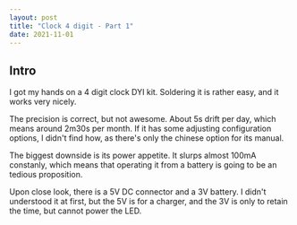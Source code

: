 ```yaml
---
layout: post
title: "Clock 4 digit - Part 1"
date: 2021-11-01
---
```


## Intro

I got my hands on a 4 digit clock DYI kit. Soldering it is rather easy, and it
works very nicely.

The precision is correct, but not awesome. About 5s drift per day, which
means around 2m30s per month. If it has some adjusting configuration options, I didn't
find how, as there's only the chinese option for its manual.

The biggest downside is its power appetite. It slurps almost 100mA constanly,
which means that operating it from a battery is going to be an tedious
proposition.

Upon close look, there is a 5V DC connector and a 3V battery. I didn't
understood it at first, but the 5V is for a charger, and the 3V is only to
retain the time, but cannot power the LED.

